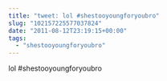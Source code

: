 ```yaml
---
title: "tweet: lol #shestooyoungforyoubro"
slug: "102157225577037824"
date: "2011-08-12T23:19:15+00:00"
tags:
  - "shestooyoungforyoubro"
---
```

lol #shestooyoungforyoubro